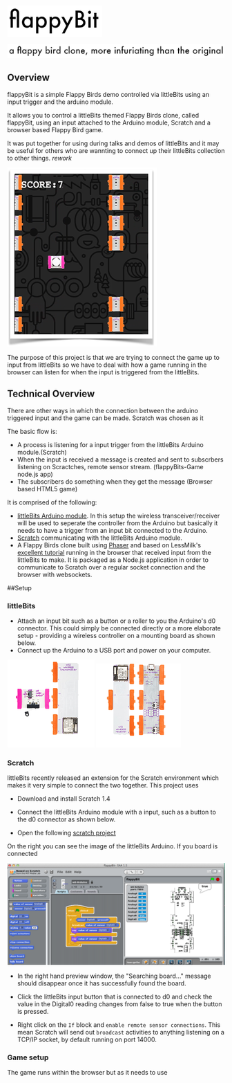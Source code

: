 

![image](support/images/flappyBit-logo.png)

![image](support/images/flappyBit-tagline.png)

## Overview


flappyBit is a simple Flappy Birds demo controlled via littleBits using an input trigger and the arduino module.

It allows you to control a littleBits themed Flappy Birds clone, called flappyBit, using an input attached to the Arduino module, Scratch and a browser based Flappy Bird game.

It was put together for using during talks and demos of littleBits and it may be useful for others who are wannting to connect up their littleBits collection to other things. *rework*

![image](support/images/flappyBit-screenshot.png)

The purpose of this project is that we are trying to connect the game up to input from littleBits so we have to deal with how a game running in the browser can listen for when the input is triggered from the littleBits. 

## Technical Overview

There are other ways in which the connection between the arduino triggered input and the game can be made. Scratch was chosen as it 

The basic flow is:

- A process is listening for a input trigger from the littleBits Arduino module.(Scratch)
- When the input is received a message is created and sent to subscrbers listening on Scractches, remote sensor stream. (flappyBits-Game node.js app)
- The subscribers do something when they get the message (Browser based HTML5 game)


It is comprised of the following:

- [littleBits Arduino module](http://). In this setup the wireless transceiver/receiver will be used to seperate the controller from the Arduino but basically it needs to have a trigger from an input bit connected to the Arduino.
- [Scratch](http://) communicating with the littleBits Arduino module. 
- A Flappy Birds clone built using [Phaser](http:) and based on LessMilk's [excellent tutorial](http://blog.lessmilk.com/how-to-make-flappy-bird-in-html5-1/) running in the browser that received input from the littleBits to make. It is packaged as a Node.js application in order to communicate to Scratch over a regular socket connection and the browser with websockets.





##Setup

### littleBits

- Attach an input bit such as a button or a roller to you the Arduino's d0 connector. This could simply be connected directly or a more elaborate setup - providing a wireless controller on a mounting board as shown below.
- Connect up the Arduino to a USB port and power on your computer. 

![image](support/images/flappyBit-wireless-controller.png) ![image](support/images/flappyBit-arduino.png)


### Scratch

littleBits recently released an extension for the Scratch environment which makes it very simple to connect the two together. This project uses 


- Download and install Scratch 1.4 
- Connect the littleBits Arduino module with a input, such as a button to the d0 connector as shown below.


- Open the following [scratch project](http://)

On the right you can see the image of the littleBits Arduino. If you board is connected 

![image](support/images/flappyBit-scratch.png)


- In the right hand preview window, the "Searching board..." message should disappear once it has successfully found the board.
- Click the littleBits input button that is connected to d0 and check the value in the Digital0 reading changes from false to true when the button is pressed.


- Right click on the `If` block and `enable remote sensor connections`. This mean Scratch will send out `broadcast` activities to anything listening on a TCP/IP socket, by default running on port 14000.

### Game setup


The game runs within the browser but as it needs to use




